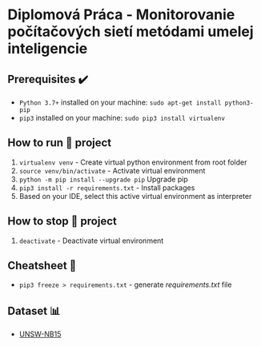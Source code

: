 # Diplomová Práca - Monitorovanie počítačových sietí metódami umelej inteligencie

## Prerequisites ✔️

- `Python 3.7+` installed on your machine: `sudo apt-get install python3-pip`
- `pip3` installed on your machine: `sudo pip3 install virtualenv`

## How to run 🏃 project

1. `virtualenv venv` - Create virtual python environment from root folder
2. `source venv/bin/activate` - Activate virtual environment
3. `python -m pip install --upgrade pip` Upgrade pip
4. `pip3 install -r requirements.txt` - Install packages
5. Based on your IDE, select this active virtual environment as interpreter

## How to stop 🛑 project

1. `deactivate` - Deactivate virtual environment

## Cheatsheet 📝

- `pip3 freeze > requirements.txt` - generate _requirements.txt_ file

## Dataset 📊
- [UNSW-NB15](https://research.unsw.edu.au/projects/unsw-nb15-dataset)
